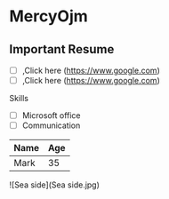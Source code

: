 # MercyOjm

## Important Resume 

- [ ] ,Click here (https://www.google.com)
- [ ] ,Click here (https://www.google.com)

<h>Skills<h/>
- [ ] Microsoft office 
- [ ] Communication

| Name | Age  |
| ---- |:---- |
| Mark | 35   |

![Sea side](Sea side.jpg)
